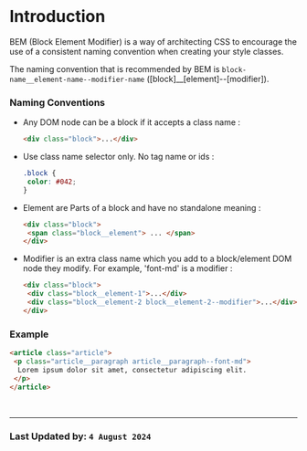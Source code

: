 <br/>

# Introduction

BEM (Block Element Modifier) is a way of architecting CSS to encourage the use of a consistent naming convention when creating your style classes.

The naming convention that is recommended by BEM is `block-name__element-name--modifier-name` ([block]\_\_[element]--[modifier]).

### Naming Conventions

- Any DOM node can be a block if it accepts a class name :

  ```html
  <div class="block">...</div>
  ```

- Use class name selector only. No tag name or ids :

  ```css
  .block {
   color: #042;
  }
  ```

- Element are Parts of a block and have no standalone meaning :

  ```html
  <div class="block">
   <span class="block__element"> ... </span>
  </div>
  ```

- Modifier is an extra class name which you add to a block/element DOM node they modify. For example, 'font-md' is a modifier :
  ```html
  <div class="block">
   <div class="block__element-1">...</div>
   <div class="block__element-2 block__element-2--modifier">...</div>
  </div>
  ```

### Example

```html
<article class="article">
 <p class="article__paragraph article__paragraph--font-md">
  Lorem ipsum dolor sit amet, consectetur adipiscing elit.
 </p>
</article>
```

<br/>
<hr/>

### Last Updated by: `4 August 2024`
